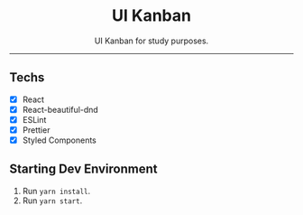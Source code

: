 <h1 align="center">
UI Kanban
</h1>

<p align="center">UI Kanban for study purposes.</p>

<hr>

## Techs

- [x] React
- [x] React-beautiful-dnd
- [x] ESLint
- [x] Prettier
- [x] Styled Components

## Starting Dev Environment

1. Run  `yarn install`.<br />
2. Run `yarn start`.<br />
